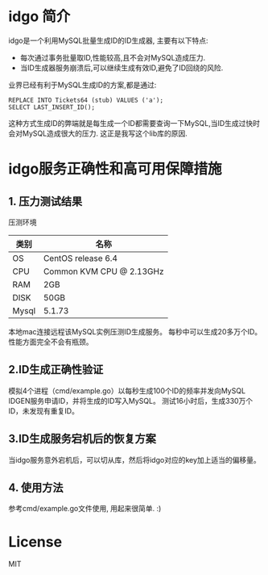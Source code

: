 # idgo 简介

idgo是一个利用MySQL批量生成ID的ID生成器, 主要有以下特点:
- 每次通过事务批量取ID,性能较高,且不会对MySQL造成压力.
- 当ID生成器服务崩溃后,可以继续生成有效ID,避免了ID回绕的风险.

业界已经有利于MySQL生成ID的方案,都是通过:

```
REPLACE INTO Tickets64 (stub) VALUES ('a');
SELECT LAST_INSERT_ID();
```
这种方式生成ID的弊端就是每生成一个ID都需要查询一下MySQL,当ID生成过快时会对MySQL造成很大的压力.
这正是我写这个lib库的原因.

# idgo服务正确性和高可用保障措施

## 1. 压力测试结果
压测环境

|类别|名称|
|---|---|
|OS       |CentOS release 6.4|
|CPU      |Common KVM CPU @ 2.13GHz|
|RAM      |2GB|
|DISK     |50GB|
|Mysql    |5.1.73|

本地mac连接远程该MySQL实例压测ID生成服务。
每秒中可以生成20多万个ID。性能方面完全不会有瓶颈。

## 2.ID生成正确性验证

模拟4个进程（cmd/example.go）以每秒生成100个ID的频率并发向MySQL IDGEN服务申请ID，并将生成的ID写入MySQL。
测试16小时后，生成330万个ID，未发现有重复ID。

## 3.ID生成服务宕机后的恢复方案

当idgo服务意外宕机后，可以切从库，然后将idgo对应的key加上适当的偏移量。

## 4. 使用方法

参考cmd/example.go文件使用, 用起来很简单. :)

# License

MIT

